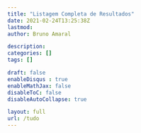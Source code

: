 ```yaml
---
title: "Listagem Completa de Resultados"
date: 2021-02-24T13:25:38Z
lastmod: 
author: Bruno Amaral

description: 
categories: []
tags: []

draft: false
enableDisqus : true
enableMathJax: false
disableToC: false
disableAutoCollapse: true

layout: full
url: /tudo
---
```


